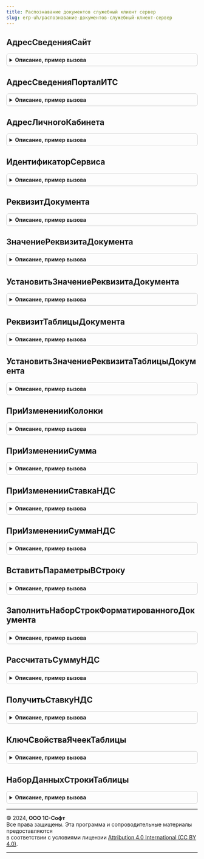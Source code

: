 ```yaml
---
title: Распознавание документов служебный клиент сервер
slug: erp-uh/распознавание-документов-служебный-клиент-сервер
---
```



## АдресСведенияСайт
<details style="margin: 1em 0; padding: 0.5em; border: 1px solid #ccc; border-radius: 6px;">

<summary style="font-weight: bold; cursor: pointer;">Описание, пример вызова</summary>

```bsl

// Для быстрой подмены адреса сведений на сайте сервиса.
// Исп. в расширении.
//
// Возвращаемое значение:
//   Строка
//
Функция АдресСведенияСайт() Экспорт
```

Пример вызова
```bsl
Результат = РаспознаваниеДокументовСлужебныйКлиентСервер.АдресСведенияСайт() 
```
</details>

## АдресСведенияПорталИТС
<details style="margin: 1em 0; padding: 0.5em; border: 1px solid #ccc; border-radius: 6px;">

<summary style="font-weight: bold; cursor: pointer;">Описание, пример вызова</summary>

```bsl

// Для быстрой подмены адреса сведений на Портале 1С:ИТС.
// Исп. в расширении.
//
// Возвращаемое значение:
//   Строка
//
Функция АдресСведенияПорталИТС() Экспорт
```

Пример вызова
```bsl
Результат = РаспознаваниеДокументовСлужебныйКлиентСервер.АдресСведенияПорталИТС() 
```
</details>

## АдресЛичногоКабинета
<details style="margin: 1em 0; padding: 0.5em; border: 1px solid #ccc; border-radius: 6px;">

<summary style="font-weight: bold; cursor: pointer;">Описание, пример вызова</summary>

```bsl

// Для быстрой подмены адреса личного кабинета.
// Исп. в расширении.
//
// Возвращаемое значение:
//   Строка
//
Функция АдресЛичногоКабинета() Экспорт
```

Пример вызова
```bsl
Результат = РаспознаваниеДокументовСлужебныйКлиентСервер.АдресЛичногоКабинета() 
```
</details>

## ИдентификаторСервиса
<details style="margin: 1em 0; padding: 0.5em; border: 1px solid #ccc; border-radius: 6px;">

<summary style="font-weight: bold; cursor: pointer;">Описание, пример вызова</summary>

```bsl

Функция ИдентификаторСервиса() Экспорт
```

Пример вызова
```bsl
Результат = РаспознаваниеДокументовСлужебныйКлиентСервер.ИдентификаторСервиса() 
```
</details>

## РеквизитДокумента
<details style="margin: 1em 0; padding: 0.5em; border: 1px solid #ccc; border-radius: 6px;">

<summary style="font-weight: bold; cursor: pointer;">Описание, пример вызова</summary>

```bsl

// Описание реквизита модели распознанного документа.
// Если не найден - при указании СоздаватьЕслиНеНайдено = Истина будет добавлен с пустым значением.
//
// Параметры:
//  Объект - ДокументОбъект.РаспознанныйДокумент - распознанный документ, реквизит которого нужно получить.
//  ИмяРеквизита - Строка - имя искомого реквизита.
//  СоздаватьЕслиНеНайдено - Булево - признак необходимости создания нового реквизита, в случае его ненахода.
//
// Возвращаемое значение:
//  Неопределено, СтрокаТаблицыЗначений - описание найденного реквизита распознанного документа.
//  Если реквизит не найден, то возвращается Неопределено.
//
Функция РеквизитДокумента(Объект, ИмяРеквизита, СоздаватьЕслиНеНайдено = Истина) Экспорт
```

Пример вызова
```bsl
Результат = РаспознаваниеДокументовСлужебныйКлиентСервер.РеквизитДокумента(Объект, ИмяРеквизита, СоздаватьЕслиНеНайдено);
```
</details>

## ЗначениеРеквизитаДокумента
<details style="margin: 1em 0; padding: 0.5em; border: 1px solid #ccc; border-radius: 6px;">

<summary style="font-weight: bold; cursor: pointer;">Описание, пример вызова</summary>

```bsl

// Значение реквизита модели распознанного документа.
// Если не найден - не будет добавлен и будет возвращено значение по умолчанию.
//
// Параметры:
//  Объект - ДокументОбъект.РаспознанныйДокумент - распознанный документ, значение реквизита которого нужно получить.
//  ИмяРеквизита - Строка - имя реквизита, значение которого нужно получить.
//  ЗначениеПоУмолчанию - Произвольный, Неопределено - тип значения реквизита. По умолчанию Неопределено.
//
// Возвращаемое значение:
//  Произвольный - значение реквизита распознанного документа.
//
Функция ЗначениеРеквизитаДокумента(Объект, ИмяРеквизита, ЗначениеПоУмолчанию = Неопределено) Экспорт
```

Пример вызова
```bsl
Результат = РаспознаваниеДокументовСлужебныйКлиентСервер.ЗначениеРеквизитаДокумента(Объект, ИмяРеквизита, ЗначениеПоУмолчанию);
```
</details>

## УстановитьЗначениеРеквизитаДокумента
<details style="margin: 1em 0; padding: 0.5em; border: 1px solid #ccc; border-radius: 6px;">

<summary style="font-weight: bold; cursor: pointer;">Описание, пример вызова</summary>

```bsl

// Устанавливает значение реквизита модели распознанного документа.
// Если не найден - будет добавлен с указанным значением.
//
Процедура УстановитьЗначениеРеквизитаДокумента(Объект, ИмяРеквизита, Значение) Экспорт
```

Пример вызова
```bsl
РаспознаваниеДокументовСлужебныйКлиентСервер.УстановитьЗначениеРеквизитаДокумента(Объект, ИмяРеквизита, Значение) 
```
</details>

## РеквизитТаблицыДокумента
<details style="margin: 1em 0; padding: 0.5em; border: 1px solid #ccc; border-radius: 6px;">

<summary style="font-weight: bold; cursor: pointer;">Описание, пример вызова</summary>

```bsl

Функция РеквизитТаблицыДокумента(Объект, НомерСтрокиТЧ, ИмяРеквизита, СоздаватьЕслиНеНайдено = Истина) Экспорт
```

Пример вызова
```bsl
Результат = РаспознаваниеДокументовСлужебныйКлиентСервер.РеквизитТаблицыДокумента(Объект, НомерСтрокиТЧ, ИмяРеквизита, СоздаватьЕслиНеНайдено);
```
</details>

## УстановитьЗначениеРеквизитаТаблицыДокумента
<details style="margin: 1em 0; padding: 0.5em; border: 1px solid #ccc; border-radius: 6px;">

<summary style="font-weight: bold; cursor: pointer;">Описание, пример вызова</summary>

```bsl

Процедура УстановитьЗначениеРеквизитаТаблицыДокумента(Объект, НомерСтрокиТЧ, ИмяРеквизита, Значение) Экспорт
```

Пример вызова
```bsl
РаспознаваниеДокументовСлужебныйКлиентСервер.УстановитьЗначениеРеквизитаТаблицыДокумента(Объект, НомерСтрокиТЧ, ИмяРеквизита, Значение) 
```
</details>

## ПриИзмененииКолонки
<details style="margin: 1em 0; padding: 0.5em; border: 1px solid #ccc; border-radius: 6px;">

<summary style="font-weight: bold; cursor: pointer;">Описание, пример вызова</summary>

```bsl

Процедура ПриИзмененииКолонки(Объект, СтрокаТаблицы, ИмяРеквизита, ВыбранноеЗначение) Экспорт
```

Пример вызова
```bsl
РаспознаваниеДокументовСлужебныйКлиентСервер.ПриИзмененииКолонки(Объект, СтрокаТаблицы, ИмяРеквизита, ВыбранноеЗначение) 
```
</details>

## ПриИзмененииСумма
<details style="margin: 1em 0; padding: 0.5em; border: 1px solid #ccc; border-radius: 6px;">

<summary style="font-weight: bold; cursor: pointer;">Описание, пример вызова</summary>

```bsl

Процедура ПриИзмененииСумма(СтрокаТаблицы, СуммаВключаетНДС) Экспорт
```

Пример вызова
```bsl
РаспознаваниеДокументовСлужебныйКлиентСервер.ПриИзмененииСумма(СтрокаТаблицы, СуммаВключаетНДС) 
```
</details>

## ПриИзмененииСтавкаНДС
<details style="margin: 1em 0; padding: 0.5em; border: 1px solid #ccc; border-radius: 6px;">

<summary style="font-weight: bold; cursor: pointer;">Описание, пример вызова</summary>

```bsl

Процедура ПриИзмененииСтавкаНДС(СтрокаТаблицы, СуммаВключаетНДС, ПрименяютсяСтавки4и2 = Ложь) Экспорт
```

Пример вызова
```bsl
РаспознаваниеДокументовСлужебныйКлиентСервер.ПриИзмененииСтавкаНДС(СтрокаТаблицы, СуммаВключаетНДС, ПрименяютсяСтавки4и2);
```
</details>

## ПриИзмененииСуммаНДС
<details style="margin: 1em 0; padding: 0.5em; border: 1px solid #ccc; border-radius: 6px;">

<summary style="font-weight: bold; cursor: pointer;">Описание, пример вызова</summary>

```bsl

Процедура ПриИзмененииСуммаНДС(СтрокаТаблицы, СуммаВключаетНДС) Экспорт
```

Пример вызова
```bsl
РаспознаваниеДокументовСлужебныйКлиентСервер.ПриИзмененииСуммаНДС(СтрокаТаблицы, СуммаВключаетНДС) 
```
</details>

## ВставитьПараметрыВСтроку
<details style="margin: 1em 0; padding: 0.5em; border: 1px solid #ccc; border-radius: 6px;">

<summary style="font-weight: bold; cursor: pointer;">Описание, пример вызова</summary>

```bsl

// Заменяет в шаблоне строки имена параметров на их значения. Параметры в строке выделяются с двух сторон квадратными
// скобками.
//
// Параметры:
//  ШаблонСтроки - Строка, ФорматированнаяСтрока - строка, в которую необходимо вставить значения.
//  Параметры    - Структура - подставляемые значения параметров, где ключ - имя параметра без спецсимволов,
//                             значение - вставляемое значение.
//
// Возвращаемое значение:
//  Строка - строка со вставленными значениями.
//
// Пример:
//  Значения = Новый Структура("Фамилия,Имя", "Пупкин", "Вася");
//  Результат = СтроковыеФункцииКлиентСервер.ВставитьПараметрыВСтроку("Здравствуй, [Имя] [Фамилия].", Значения);
//  - возвращает: "Здравствуй, Вася Пупкин".
//
Функция ВставитьПараметрыВСтроку(Знач ШаблонСтроки, Знач Параметры) Экспорт
```

Пример вызова
```bsl
Результат = РаспознаваниеДокументовСлужебныйКлиентСервер.ВставитьПараметрыВСтроку(ШаблонСтроки, Параметры) 
```
</details>

## ЗаполнитьНаборСтрокФорматированногоДокумента
<details style="margin: 1em 0; padding: 0.5em; border: 1px solid #ccc; border-radius: 6px;">

<summary style="font-weight: bold; cursor: pointer;">Описание, пример вызова</summary>

```bsl

Процедура ЗаполнитьНаборСтрокФорматированногоДокумента(НаборСтрок, Параметры, Элементы) Экспорт
```

Пример вызова
```bsl
РаспознаваниеДокументовСлужебныйКлиентСервер.ЗаполнитьНаборСтрокФорматированногоДокумента(НаборСтрок, Параметры, Элементы));
```
</details>

## РассчитатьСуммуНДС
<details style="margin: 1em 0; padding: 0.5em; border: 1px solid #ccc; border-radius: 6px;">

<summary style="font-weight: bold; cursor: pointer;">Описание, пример вызова</summary>

```bsl

// Рассчитывает сумму НДС исходя из суммы и флагов налогообложения.
//
// Параметры:
//  Сумма            - Число - сумма от которой надо рассчитывать налоги;
//  СуммаВключаетНДС - Булево - признак включения НДС в сумму ("внутри" или "сверху");
//  СтавкаНДС        - Число - процентная ставка НДС.
//
// Возвращаемое значение:
//  Число - полученная сумма НДС.
//
Функция РассчитатьСуммуНДС(Сумма, СуммаВключаетНДС, СтавкаНДС) Экспорт
```

Пример вызова
```bsl
Результат = РаспознаваниеДокументовСлужебныйКлиентСервер.РассчитатьСуммуНДС(Сумма, СуммаВключаетНДС, СтавкаНДС) 
```
</details>

## ПолучитьСтавкуНДС
<details style="margin: 1em 0; padding: 0.5em; border: 1px solid #ccc; border-radius: 6px;">

<summary style="font-weight: bold; cursor: pointer;">Описание, пример вызова</summary>

```bsl

Функция ПолучитьСтавкуНДС(СтавкаНДС) Экспорт
```

Пример вызова
```bsl
Результат = РаспознаваниеДокументовСлужебныйКлиентСервер.ПолучитьСтавкуНДС(СтавкаНДС));
```
</details>

## КлючСвойстваЯчеекТаблицы
<details style="margin: 1em 0; padding: 0.5em; border: 1px solid #ccc; border-radius: 6px;">

<summary style="font-weight: bold; cursor: pointer;">Описание, пример вызова</summary>

```bsl

Функция КлючСвойстваЯчеекТаблицы(ИмяРеквизита, НомерСтрокиТЧ) Экспорт
```

Пример вызова
```bsl
Результат = РаспознаваниеДокументовСлужебныйКлиентСервер.КлючСвойстваЯчеекТаблицы(ИмяРеквизита, НомерСтрокиТЧ) 
```
</details>

## НаборДанныхСтрокиТаблицы
<details style="margin: 1em 0; padding: 0.5em; border: 1px solid #ccc; border-radius: 6px;">

<summary style="font-weight: bold; cursor: pointer;">Описание, пример вызова</summary>

```bsl

Функция НаборДанныхСтрокиТаблицы(СвойстваЯчеекТаблицы, НомерСтрокиТЧ) Экспорт
```

Пример вызова
```bsl
Результат = РаспознаваниеДокументовСлужебныйКлиентСервер.НаборДанныхСтрокиТаблицы(СвойстваЯчеекТаблицы, НомерСтрокиТЧ) 
```
</details>

---

© 2024, **ООО 1С-Софт**  
Все права защищены. Эта программа и сопроводительные материалы предоставляются  
в соответствии с условиями лицензии [Attribution 4.0 International (CC BY 4.0)](https://creativecommons.org/licenses/by/4.0/legalcode).

---
